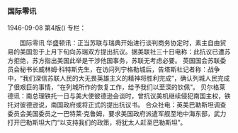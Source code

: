 ### 国际零讯

1946-09-08
第4版()
专栏：

　　国际零讯
    华盛顿讯：正当苏联与瑞典开始进行谈判商务协定时，素主自由贸易的美国忽于上月下旬向苏瑞双方提出抗议。据美联社三十日电称：此抗议已遭苏方拒绝，苏方指出美国此举是干涉他国事务，苏联无考虑必要。
    英国国会苏联委员会秘书长威林姆·科特斯先生，在访问列宁格勒城后，告塔斯社记者称：战争中，“我们深信苏联人民的大无畏英雄主义的精神将胜利完成”，确认列城人民完成了很艰巨的事情，“在列城所作的恢复工作，给予我们以至深的钦佩”。
    贝尔格莱德讯：南总理铁托一日与美大使彼德逊会谈时，曾抗议美机继续侵犯南国主权，铁托对彼德逊说，南国政府或将正式的提出抗议书。
    合众社电：英美巴勒斯坦调查委员会美国委员之一巴特莱·克鲁姆，要求美国政府派遣军舰至地中海东部，武力打开巴勒斯坦大门“以支持我们的政策，将犹太人赶至巴勒斯坦”。
